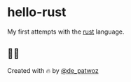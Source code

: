 # hello-rust

My first attempts with the [rust](https://www.rust-lang.org/) language.

## 🦸‍♂️

Created with 🔥 by [@de_patwoz](https://twitter.com/de_patwoz)
